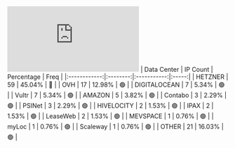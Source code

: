 ![Diagramm](https://github.com/obajay/StateSync-snapshots/blob/main/Projects/Juno/1/README.md)
| Data Center | IP Count | Percentage | Freq |
|:------------:|:--------:|:-----------:|:-----:|
| HETZNER | 59 | 45.04% | 🔴 |
| OVH | 17 | 12.98% | 🟢 |
| DIGITALOCEAN | 7 | 5.34% | 🟢 |
| Vultr | 7 | 5.34% | 🟢 |
| AMAZON | 5 | 3.82% | 🟢 |
| Contabo | 3 | 2.29% | 🟢 |
| PSINet | 3 | 2.29% | 🟢 |
| HIVELOCITY | 2 | 1.53% | 🟢 |
| IPAX | 2 | 1.53% | 🟢 |
| LeaseWeb | 2 | 1.53% | 🟢 |
| MEVSPACE | 1 | 0.76% | 🟢 |
| myLoc | 1 | 0.76% | 🟢 |
| Scaleway | 1 | 0.76% | 🟢 |
| OTHER | 21 | 16.03% | 🟢 |